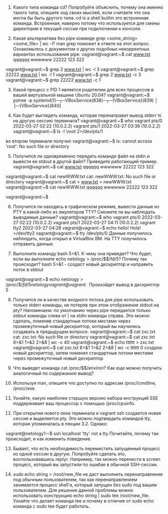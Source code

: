 1. Какого типа команда cd? Попробуйте объяснить, почему она именно такого типа; опишите ход своих мыслей, если считаете что она могла бы быть другого типа.
cd is a shell builtin
это встроенная команда. Встроенная, наверно потому что используется для смены директории в текущей сессии при подключении к консоли. 


2. Какая альтернатива без pipe команде grep <some_string> <some_file> | wc -l? man grep поможет в ответе на этот вопрос. Ознакомьтесь с документом о других подобных некорректных вариантах использования pipe.
vagrant@vagrant:~$ cat www.txt
qqqqqq
wwwwww
22222
123
322

vagrant@vagrant:~$ grep 2 www.txt | wc -l
3
vagrant@vagrant:~$ grep 22222 www.txt | wc -l
1
vagrant@vagrant:~$ grep 2 www.txt -c
3
vagrant@vagrant:~$ grep 22222 www.txt -c
1



3. Какой процесс с PID 1 является родителем для всех процессов в вашей виртуальной машине Ubuntu 20.04?
vagrant@vagrant:~$ pstree -p
systemd(1)─┬─VBoxService(838)─┬─{VBoxService}(839)
           │                  ├─{VBoxService}(840)


4. Как будет выглядеть команда, которая перенаправит вывод stderr ls на другую сессию терминала?
vagrant@vagrant:~$ who
vagrant  pts/0        2022-03-27 02:22 (10.0.2.2)
vagrant  pts/1        2022-03-27 03:38 (10.0.2.2)
vagrant@vagrant:~$ ls -l \root 2>/dev/pts/1

во втором терминале получил
vagrant@vagrant:~$ ls: cannot access 'root': No such file or directory


5. Получится ли одновременно передать команде файл на stdin и вывести ее stdout в другой файл? Приведите работающий пример.
vagrant@vagrant:~$ cat www.txt
qqqqqq
wwwwww
22222
123
322

vagrant@vagrant:~$ cat newWWW.txt
cat: newWWW.txt: No such file or directory
vagrant@vagrant:~$ cat < www.txt > newWWW.txt
vagrant@vagrant:~$ cat newWWW.txt
qqqqqq
wwwwww
22222
123
322

vagrant@vagrant:~$


6. Получится ли находясь в графическом режиме, вывести данные из PTY в какой-либо из эмуляторов TTY? Сможете ли вы наблюдать выводимые данные?
vagrant@vagrant:~$ who
vagrant  pts/0        2022-03-27 02:22 (10.0.2.2)
vagrant  pts/1        2022-03-27 04:11 (10.0.2.2)
vagrant  tty2         2022-03-27 04:28
vagrant@vagrant:~$ echo hello! Hola! >/dev/tty2
vagrant@vagrant:~$ tty
/dev/pts/0
Данные получилось наблюдать, когда открыл в VirtualBox ВМ. На TTY получилось отправить данные.

7. Выполните команду bash 5>&1. К чему она приведет? Что будет, если вы выполните echo netology > /proc/$$/fd/5? Почему так происходит?
bash 5>&1 - создаст новый дескриптор и направить поток в stdout

vagrant@vagrant:~$ echo netology > /proc/$$/fd/5
netology
vagrant@vagrant:~$
Произойдет вывод в дескриптор 5


8. Получится ли в качестве входного потока для pipe использовать только stderr команды, не потеряв при этом отображение stdout на pty? Напоминаем: по умолчанию через pipe передается только stdout команды слева от | на stdin команды справа. Это можно сделать, поменяв стандартные потоки местами через промежуточный новый дескриптор, который вы научились создавать в предыдущем вопросе.
vagrant@vagrant:~$ cat zxc.txt
cat: zxc.txt: No such file or directory
vagrant@vagrant:~$ cat zxc.txt 8>&1 1>&2 2>&8 | wc -c
40
vagrant@vagrant:~$ echo tttttt > zxc.txt
vagrant@vagrant:~$ cat zxc.txt 8>&1 1>&2 2>&8 | wc -c
tttttt
0
создали новый дескриптор, затем поменял стандартные потоки местами через промежуточный новый дескриптор

9. Что выведет команда cat /proc/$$/environ? Как еще можно получить аналогичный по содержанию вывод?

10. Используя man, опишите что доступно по адресам /proc/<PID>/cmdline, /proc/<PID>/exe.

11. Узнайте, какую наиболее старшую версию набора инструкций SSE поддерживает ваш процессор с помощью /proc/cpuinfo.

12. При открытии нового окна терминала и vagrant ssh создается новая сессия и выделяется pty. Это можно подтвердить командой tty, которая упоминалась в лекции 3.2. Однако:

vagrant@netology1:~$ ssh localhost 'tty'
not a tty
Почитайте, почему так происходит, и как изменить поведение.

13. Бывает, что есть необходимость переместить запущенный процесс из одной сессии в другую. Попробуйте сделать это, воспользовавшись reptyr. Например, так можно перенести в screen процесс, который вы запустили по ошибке в обычной SSH-сессии.

14. sudo echo string > /root/new_file не даст выполнить перенаправление под обычным пользователем, так как перенаправлением занимается процесс shell'а, который запущен без sudo под вашим пользователем. Для решения данной проблемы можно использовать конструкцию echo string | sudo tee /root/new_file. Узнайте что делает команда tee и почему в отличие от sudo echo команда с sudo tee будет работать.
